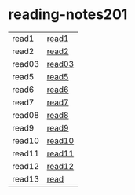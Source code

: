 # reading-notes201

|       |  |
| ----------- | ----------- |
| read1      |    [read1](https://medo199329.github.io/reading-notes201/read01)    |
| read2   | [read2](https://medo199329.github.io/reading-notes201/class-02)        |
|read03|[read03](https://medo199329.github.io/reading-notes201/read03)|
|read5|[read5](https://medo199329.github.io/reading-notes201/read05)|
|read6|[read6](https://medo199329.github.io/reading-notes201/read06)|
|read7|[read7](https://medo199329.github.io/reading-notes201/read07)|
|read08|[read8](https://medo199329.github.io/reading-notes201/read8)|
|read9|[read9](https://medo199329.github.io/reading-notes201/read09)|
|read10|[read10](https://medo199329.github.io/reading-notes201/read10)|
|read11|[read11](https://medo199329.github.io/reading-notes201/read11)|
|read12|[read12](https://medo199329.github.io/reading-notes201/read12)|
|read13|[read]()|